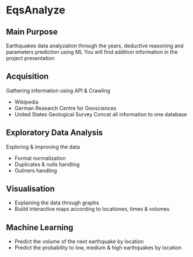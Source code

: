 # EqsAnalyze

## Main Purpose
Earthquakes data analyzation through the years, deductive reasoning and parameters prediction using ML
You will find addition information in the project presentation

## Acquisition
Gathering information using API & Crawling
* Wikipedia
* German Research Centre for Geosciences
* United States Geological Survey
Concat all information to one database

## Exploratory Data Analysis
Exploring & improving the data
* Format normalization
* Duplicates & nulls handling
* Ouliners handling

## Visualisation
* Explaining the data through graphs
* Buiild interactive maps according to locationes, times & volumes

## Machine Learning
* Predict the volume of the next earthquake by location
* Predict the probability to low, medium & high earthquakes by location
